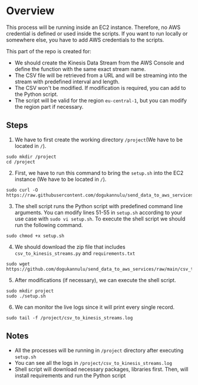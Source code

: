 # Overview

This process will be running inside an EC2 instance. Therefore, no AWS credential is defined or used inside the scripts. If you want to run locally or somewhere else, you have to add AWS credentials to the scripts.

This part of the repo is created for:

- We should create the Kinesis Data Stream from the AWS Console and define the function with the same exact stream name.
- The CSV file will be retrieved from a URL and will be streaming into the stream with predefined interval and length.
- The CSV won't be modified. If modification is required, you can add to the Python script.
- The script will be valid for the region `eu-central-1`, but you can modify the region part if necessary.

## Steps

1. We have to first create the working directory `/project`(We have to be located in `/`).
```
sudo mkdir /project
cd /project
```

2. First, we have to run this command to bring the `setup.sh` into the EC2 instance (We have to be located in `/`).
```
sudo curl -O https://raw.githubusercontent.com/dogukannulu/send_data_to_aws_services/csv_to_kinesis_refactor/csv_to_kinesis_streams/setup.sh
```

3. The shell script runs the Python script with predefined command line arguments. You can modify lines 51-55 in `setup.sh` according to your use case with `sudo vi setup.sh`. To execute the shell script we should run the following command.
```
sudo chmod +x setup.sh
```

4. We should download the zip file that includes `csv_to_kinesis_streams.py` and `requirements.txt`
```
sudo wget https://github.com/dogukannulu/send_data_to_aws_services/raw/main/csv_to_kinesis_streams/csv_to_kinesis_streams.zip
```

5. After modifications (if necessary), we can execute the shell script.
```
sudo mkdir project
sudo ./setup.sh
```

6. We can monitor the live logs since it will print every single record.
```
sudo tail -f /project/csv_to_kinesis_streams.log
```

## Notes

- All the processes will be running in `/project` directory after executing `setup.sh`
- You can see all the logs in `/project/csv_to_kinesis_streams.log` 
- Shell script will download necessary packages, libraries first. Then, will install requirements and run the Python script
